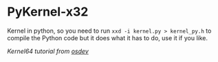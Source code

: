 # PyKernel-x32
Kernel in python, so you need to run `xxd -i kernel.py > kernel_py.h` to compile the Python code but it does what it has to do, use it if you like.

_Kernel64 tutorial from <a href="https://wiki.osdev.org/Higher_Half_x86_Bare_Bones">osdev</a>_
